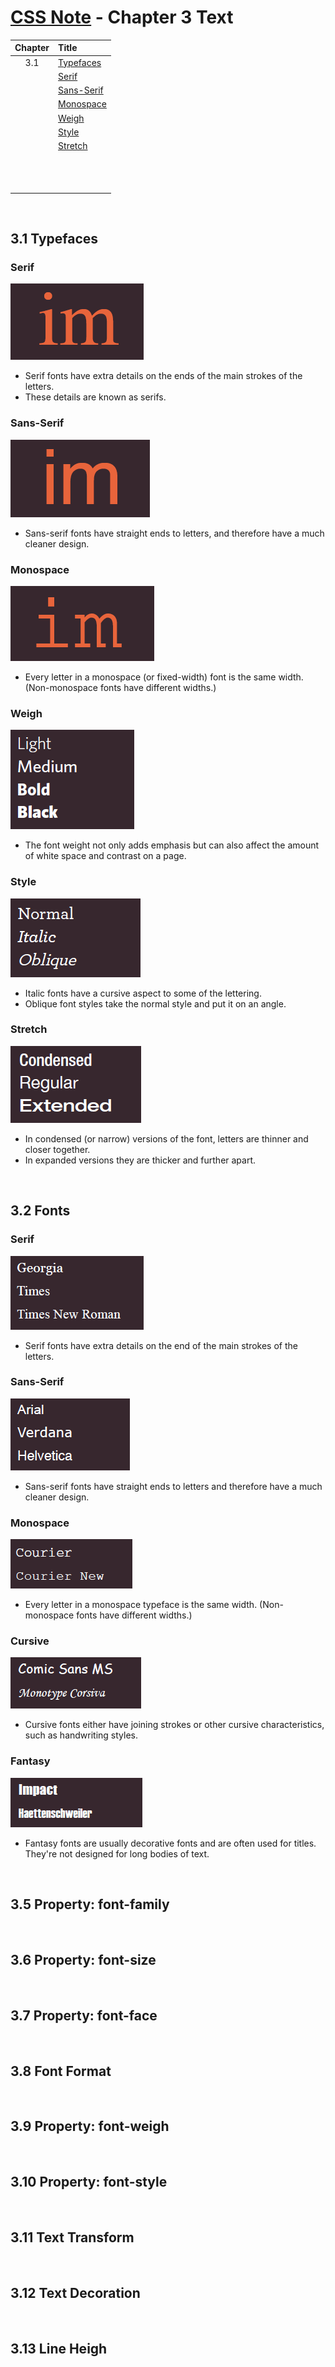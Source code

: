 # [CSS Note](../README.md) - Chapter 3 Text
| Chapter | Title |
| :-: | :- |
| 3.1 | [Typefaces]() |
|  | [Serif]() |
|  | [Sans-Serif]() |
|  | [Monospace]() |
|  | [Weigh]() |
|  | [Style]() |
|  | [Stretch]() |
|  | []() |
|  | []() |
|  | []() |
|  | []() |
|  | []() |
|  | []() |
|  | []() |
|  | []() |
|  | []() |
|  | []() |
|  | []() |
|  | []() |


<br />

## 3.1 Typefaces
### Serif
![Serif](../resources/image_3_1.PNG)

- Serif fonts have extra details on the ends of the main strokes of the letters.
- These details are known as serifs.

### Sans-Serif
![Sans-Serif](../resources/image_3_2.PNG)

- Sans-serif fonts have straight ends to letters, and therefore have a much cleaner design.

### Monospace
![Monospace](../resources/image_3_3.PNG)

- Every letter in a monospace (or fixed-width) font is the same width. (Non-monospace fonts have different widths.)

### Weigh
![Weigh](../resources/image_3_4.PNG)

- The font weight not only adds emphasis but can also affect the amount of white space and contrast on a page.

### Style
![Style](../resources/image_3_5.PNG)

- Italic fonts have a cursive aspect to some of the lettering.
- Oblique font styles take the normal style and put it on an angle.

### Stretch
![Stretch](../resources/image_3_6.PNG)

- In condensed (or narrow) versions of the font, letters are thinner and closer together.
- In expanded versions they are thicker and further apart.

<br />

## 3.2 Fonts
### Serif
![Serif](../resources/image_3_7.PNG)

- Serif fonts have extra details on the end of the main strokes of the letters.

### Sans-Serif
![Sans-Serif](../resources/image_3_8.PNG)

- Sans-serif fonts have straight ends to letters and therefore have a much cleaner design.

### Monospace
![Monospace](../resources/image_3_9.PNG)

- Every letter in a monospace typeface is the same width. (Non-monospace fonts have different widths.)

### Cursive
![Cursive](../resources/image_3_10.PNG)

- Cursive fonts either have joining strokes or other cursive characteristics, such as handwriting styles.

### Fantasy
![Fantasy](../resources/image_3_11.PNG)

- Fantasy fonts are usually decorative fonts and are often used for titles. They're not designed for long bodies of text.

<br />























## 3.5 Property: font-family

<br />

## 3.6 Property: font-size

<br />

## 3.7 Property: font-face

<br />

## 3.8 Font Format

<br />

## 3.9 Property: font-weigh

<br />

## 3.10 Property: font-style

<br />

## 3.11 Text Transform

<br />

## 3.12 Text Decoration

<br />

## 3.13 Line Heigh

<br />

















